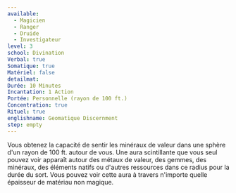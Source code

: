 ```yaml
---
available:
  - Magicien
  - Ranger
  - Druide
  - Investigateur
level: 3
school: Divination
Verbal: true
Somatique: true
Matériel: false
detailmat:
Durée: 10 Minutes
Incantation: 1 Action
Portée: Personnelle (rayon de 100 ft.)
Concentration: true
Rituel: true
englishname: Geomatique Discernment
step: empty
---
```

Vous obtenez la capacité de sentir les minéraux de valeur dans une sphère d'un rayon de 100 ft. autour de vous. Une aura scintillante que vous seul pouvez voir apparaît autour des métaux de valeur, des gemmes, des minéraux, des éléments natifs ou d'autres ressources dans ce radius pour la durée du sort. Vous pouvez voir cette aura à travers n'importe quelle épaisseur de matériau non magique.

